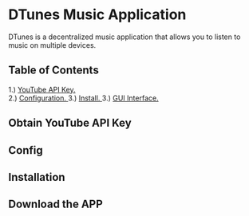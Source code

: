 # DTunes Music Application
DTunes is a decentralized music application that allows you to listen to music on multiple devices. 
## Table of Contents

 
1.) [YouTube API Key. ](#youtubekey)  
2.) [Configuration. ](#config) 
3.) [Install. ](#install) 
3.) [GUI Interface. ](#GUI)

<a name="youtubekey"></a> 
<a name="config"></a> 
<a name="install"></a> 
<a name="GUI"></a> 

## Obtain YouTube API Key
## Config
## Installation
## Download the APP
